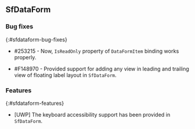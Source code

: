 ## SfDataForm

### Bug fixes
{:#sfdataform-bug-fixes}

* \#253215 - Now, `IsReadOnly`  property  of `DataFormItem` binding works properly. 

* \#F148970 - Provided support for adding any view in leading and trailing view of floating label layout in `SfDataForm`.

### Features
{:#sfdataform-features}

* [UWP] The keyboard accessibility support has been provided in `SfDataForm`.





